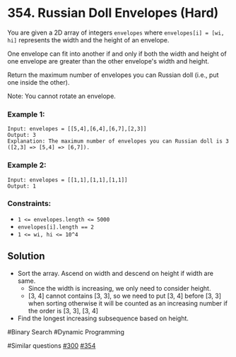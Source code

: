 # 354. Russian Doll Envelopes (Hard)

You are given a 2D array of integers `envelopes` where `envelopes[i] = [wi, hi]` represents the width and the height of an envelope.

One envelope can fit into another if and only if both the width and height of one envelope are greater than the other envelope's width and height.

Return the maximum number of envelopes you can Russian doll (i.e., put one inside the other).

Note: You cannot rotate an envelope.

### Example 1:

```
Input: envelopes = [[5,4],[6,4],[6,7],[2,3]]
Output: 3
Explanation: The maximum number of envelopes you can Russian doll is 3 ([2,3] => [5,4] => [6,7]).
```

### Example 2:

```
Input: envelopes = [[1,1],[1,1],[1,1]]
Output: 1
```

### Constraints:

- `1 <= envelopes.length <= 5000`
- `envelopes[i].length == 2`
- `1 <= wi, hi <= 10^4`

## Solution

- Sort the array. Ascend on width and descend on height if width are same.
  - Since the width is increasing, we only need to consider height.
  - [3, 4] cannot contains [3, 3], so we need to put [3, 4] before [3, 3] when sorting otherwise it will be counted as an increasing number if the order is [3, 3], [3, 4]
- Find the longest increasing subsequence based on height.

#Binary Search #Dynamic Programming

#Similar questions [#300](../p300m/README.md) [#354](../p354h/README.md)
